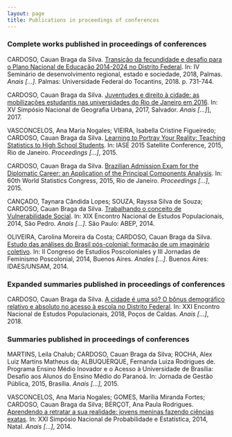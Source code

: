 ```yaml
---
layout: page
title: Publications in proceedings of conferences
---
```


### Complete works published in proceedings of conferences

CARDOSO, Cauan Braga da Silva. [Transição da fecundidade e desafio para o Plano Nacional de Educação 2014-2024 no Distrito Federal](https://drive.google.com/file/d/1Wn15QDh1Zp1WetAnVcQbGUzDpPjE0G-H/view). In: IV Seminário de desenvolvimento regional, estado e sociedade, 2018, Palmas. *Anais [...]*. Palmas: Universidade Federal do Tocantins, 2018. p. 731-744.

CARDOSO, Cauan Braga da Silva. [Juventudes e direito à cidade: as mobilizações estudantis nas universidades do Rio de Janeiro em 2016](http://www.inscricoesxvsimpurb.ufba.br/modulos/consulta&relatorio/rel_download.asp?nome=88816.docx). In: XV Simpósio Nacional de Geografia Urbana, 2017, Salvador. *Anais [...]*], 2017.

VASCONCELOS, Ana Maria Nogales; VIEIRA, Isabella Cristine Figueiredo; CARDOSO, Cauan Braga da Silva. [Learning to Portray Your Reality: Teaching Statistics to High School Students](http://iase-web.org/documents/papers/sat2015/IASE2015%20Satellite%2016_CARDOSO.pdf). In: IASE 2015 Satellite Conference, 2015, Rio de Janeiro. *Proceedings [...]*, 2015.

CARDOSO, Cauan Braga da Silva. [Brazilian Admission Exam for the Diplomatic Career: an Application of the Principal Components Analysis](http://www.isi2015.ibge.gov.br/components/com_users/views/registration/tmpl/media/uploadedFiles/paper/2873/2654/PO-A07-P23-S.pdf). In: 60th World Statistics Congress, 2015, Rio de Janeiro. *Proceedings [...]*, 2015.

CANÇADO, Taynara Cândida Lopes; SOUZA, Rayssa Silva de Souza; CARDOSO, Cauan Braga da Silva. [Trabalhando o conceito de Vulnerabilidade Social](http://www.abep.org.br/~abeporgb/abep.info/files/trabalhos/trabalho_completo/TC-10-45-499-410.pdf). In: XIX Encontro Nacional de Estudos Populacionais, 2014, São Pedro. *Anais [...]*. São Paulo: ABEP, 2014.

OLIVEIRA, Carolina Moreira da Costa; CARDOSO, Cauan Braga da Silva. [Estudo das análises do Brasil pós-colonial: formação de um imaginário coletivo](http://www.idaes.edu.ar/pdf_papeles/4-1%20Oliveira-Cardoso.pdf). In: II Congreso de Estudios Poscoloniales y III Jornadas de Feminismo Poscolonial, 2014, Buenos Aires. *Anales [...]*. Buenos Aires: IDAES/UNSAM, 2014.


### Expanded summaries published in proceedings of conferences

CARDOSO, Cauan Braga da Silva. [A cidade é uma só? O bônus demográfico relativo e absoluto no acesso à escola no Distrito Federal](http://eventoexpress.com.br/sites/abep/anais/resumos/R0308-1.pdf). In: XXI Encontro Nacional de Estudos Populacionais, 2018, Poços de Caldas. *Anais [...]*, 2018.


### Summaries published in proceedings of conferences

MARTINS, Leila Chalub; CARDOSO, Cauan Braga da Silva; ROCHA, Alex Luiz Martins Matheus da; ALBUQUERQUE, Fernanda Luiza Rodrigues de. Programa Ensino Médio Inovador e o Acesso à Universidade de Brasília: Desafio aos Alunos do Ensino Médio do Paranoá. In: Jornada de Gestão Pública, 2015, Brasília. *Anais [...]*, 2015.

VASCONCELOS, Ana Maria Nogales; GOMES, Marília Miranda Fortes; CARDOSO, Cauan Braga da Silva; BERÇOT, Ana Paula Rodrigues. [Aprendendo a retratar a sua realidade: jovens meninas fazendo ciências exatas](https://www.ime.usp.br/~abe/sinape2014/trabalhos/anais#175). In: XXI Simpósio Nacional de Probabilidade e Estatística, 2014, Natal. *Anais [...]*, 2014.
